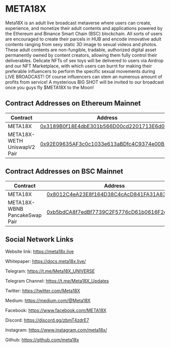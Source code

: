 # META18X

Meta18X is an adult live broadcast metaverse where users can create, experience, and monetize their adult contents and applications powered by the Ethereum and Binance Smart Chain (BSC) blockchain. All sorts of users are encouraged to create their parcels in HUB and encode innovative adult contents ranging from sexy static 3D image to sexual videos and photos. These adult contents are non-fungible, tradable, authorized digital asset permanently owned by content creators, allowing them fully control their deliverables. Delicate NFTs of sex toys will be delivered to users via Airdrop and our NFT Marketplace, with which users can burnt for making their preferable influencers to perform the specific sexual movements during LIVE BROADCAST! Of course influencers can stem an numerous amount of profits from service! A mysterious BIG SHOT will be invited to our broadcast once you guys fly $META18X to the Moon!

## Contract Addresses on Ethereum Mainnet
| Contract  | Address |
| ------------- | ------------- |
| META18X | [0x3189B0f18E4dbE301b566D00cd2201713E6d0E84](https://etherscan.io/token/0x3189B0f18E4dbE301b566D00cd2201713E6d0E84) |
| META18X-WETH UniswapV2 Pair | [0x92E09635AF3c0c1033e613aBDfc4C9374e00B46a](https://etherscan.io/token/0x92E09635AF3c0c1033e613aBDfc4C9374e00B46a)|

## Contract Addresses on BSC Mainnet
| Contract  | Address |
| ------------- | ------------- |
| META18X | [0x8012C4eA23E8f164D38C4cAcD841FA31A83808e2](https://bscscan.com/token/0x8012C4eA23E8f164D38C4cAcD841FA31A83808e2) |
| META18X-WBNB PancakeSwap Pair | [0xb5bdCA8f7edBf7739C2F5776cD61b0616F2d74ce](https://bscscan.com/token/0xb5bdCA8f7edBf7739C2F5776cD61b0616F2d74ce)|


## Social Network Links

Website link: https://meta18x.live

Whitepaper: https://docs.meta18x.live/

Telegram: https://t.me/Meta18X_UNIVERSE

Telegram Channel: https://t.me/Meta18X_Updates

Twitter: https://twitter.com/Meta18X

Medium: https://medium.com/@Meta18X

Facebook: https://www.facebook.com/META18X

Discord: https://discord.gg/zbmT4zdrE7

Instagram: https://www.instagram.com/meta18x/

Github: https://github.com/meta18x
